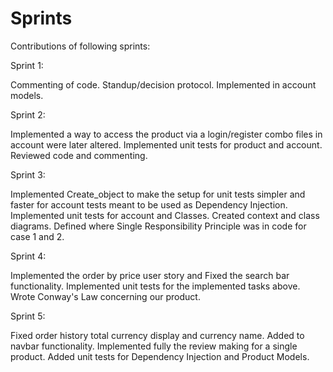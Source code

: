 # Sprints
Contributions of following sprints:

Sprint 1:

Commenting of code. 
Standup/decision protocol. 
Implemented in account models.

Sprint 2:

Implemented a way to access the product via a login/register combo files in account were later altered. 
Implemented unit tests for product and account. 
Reviewed code and commenting.

Sprint 3:

Implemented Create_object to make the setup for unit tests simpler and faster for account tests meant to be used as Dependency Injection. 
Implemented unit tests for account and Classes. 
Created context and class diagrams. Defined where Single Responsibility Principle was in code for case 1 and 2.

Sprint 4:

Implemented the order by price user story and Fixed the search bar functionality. 
Implemented unit tests for the implemented tasks above. 
Wrote Conway's Law concerning our product.

Sprint 5:

Fixed order history total currency display and currency name. 
Added to navbar functionality. 
Implemented fully the review making for a single product. 
Added unit tests for Dependency Injection and Product Models.
